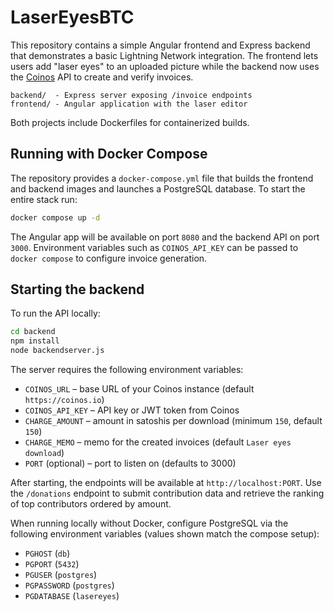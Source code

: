 # LaserEyesBTC

This repository contains a simple Angular frontend and Express backend that demonstrates a basic Lightning Network integration. The frontend lets users add "laser eyes" to an uploaded picture while the backend now uses the [Coinos](https://coinos.io) API to create and verify invoices.

```
backend/  - Express server exposing /invoice endpoints
frontend/ - Angular application with the laser editor
```

Both projects include Dockerfiles for containerized builds.

## Running with Docker Compose

The repository provides a `docker-compose.yml` file that builds the frontend and
backend images and launches a PostgreSQL database. To start the entire stack run:

```bash
docker compose up -d
```

The Angular app will be available on port `8080` and the backend API on port
`3000`. Environment variables such as `COINOS_API_KEY` can be passed to
`docker compose` to configure invoice generation.

## Starting the backend

To run the API locally:

```bash
cd backend
npm install
node backendserver.js
```

The server requires the following environment variables:
- `COINOS_URL` – base URL of your Coinos instance (default `https://coinos.io`)
- `COINOS_API_KEY` – API key or JWT token from Coinos
- `CHARGE_AMOUNT` – amount in satoshis per download (minimum `150`, default `150`)
- `CHARGE_MEMO` – memo for the created invoices (default `Laser eyes download`)
- `PORT` (optional) – port to listen on (defaults to 3000)

After starting, the endpoints will be available at `http://localhost:PORT`.
Use the `/donations` endpoint to submit contribution data and retrieve the
ranking of top contributors ordered by amount.

When running locally without Docker, configure PostgreSQL via the following
environment variables (values shown match the compose setup):

- `PGHOST` (`db`)
- `PGPORT` (`5432`)
- `PGUSER` (`postgres`)
- `PGPASSWORD` (`postgres`)
- `PGDATABASE` (`lasereyes`)

